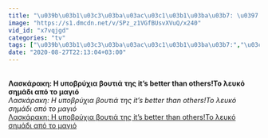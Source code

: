 ```yaml
---
title: "\u039b\u03b1\u03c3\u03ba\u03ac\u03c1\u03b1\u03ba\u03b7: \u0397 \u03c5\u03c0\u03bf\u03b2\u03c1\u03cd\u03c7\u03b9\u03b1 \u03b2\u03bf\u03c5\u03c4\u03b9\u03ac \u03c4\u03b7\u03c2 it\u2019s better than others!\u03a4\u03bf \u03bb\u03b5\u03c5\u03ba\u03cc \u03c3\u03b7\u03bc\u03ac\u03b4\u03b9 \u03b1\u03c0\u03cc \u03c4\u03bf \u03bc\u03b1\u03b3\u03b9\u03cc"
image: "https://s1.dmcdn.net/v/SPz_z1VGfBUsvXVuQ/x240"
vid_id: "x7vqjgd"
categories: "tv"
tags: ["\u039b\u03b1\u03c3\u03ba\u03ac\u03c1\u03b1\u03ba\u03b7:","\u03c5\u03c0\u03bf\u03b2\u03c1\u03cd\u03c7\u03b9\u03b1","\u03b2\u03bf\u03c5\u03c4\u03b9\u03ac"]
date: "2020-08-27T22:13:04+03:00"
---
```

<br><b>Λασκάρακη: Η υποβρύχια βουτιά της it’s better than others!Το λευκό σημάδι από το μαγιό</b><br> <i>Λασκάρακη: Η υποβρύχια βουτιά της it’s better than others!Το λευκό σημάδι από το μαγιό</i><br> <u>Λασκάρακη: Η υποβρύχια βουτιά της it’s better than others!Το λευκό σημάδι από το μαγιό</u>

